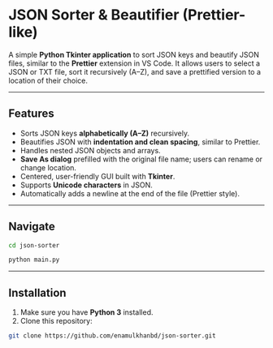 # JSON Sorter & Beautifier (Prettier-like)

A simple **Python Tkinter application** to sort JSON keys and beautify JSON files, similar to the **Prettier** extension in VS Code. It allows users to select a JSON or TXT file, sort it recursively (A–Z), and save a prettified version to a location of their choice.

---

## Features

- Sorts JSON keys **alphabetically (A–Z)** recursively.
- Beautifies JSON with **indentation and clean spacing**, similar to Prettier.
- Handles nested JSON objects and arrays.
- **Save As dialog** prefilled with the original file name; users can rename or change location.
- Centered, user-friendly GUI built with **Tkinter**.
- Supports **Unicode characters** in JSON.
- Automatically adds a newline at the end of the file (Prettier style).

---

## Navigate

```bash
cd json-sorter
```

```bash
python main.py
```

---

## Installation

1. Make sure you have **Python 3** installed.
2. Clone this repository:

```bash
git clone https://github.com/enamulkhanbd/json-sorter.git
```
